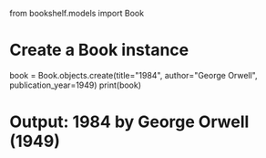 from bookshelf.models import Book

# Create a Book instance

book = Book.objects.create(title="1984", author="George Orwell", publication_year=1949)
print(book)

# Output: 1984 by George Orwell (1949)
